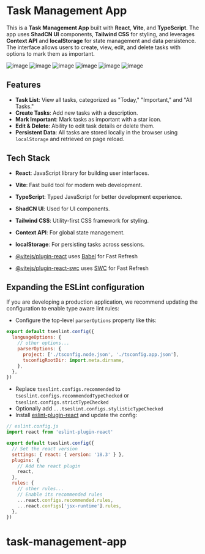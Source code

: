 # Task Management App

This is a **Task Management App** built with **React**, **Vite**, and **TypeScript**. The app uses **ShadCN UI** components, **Tailwind CSS** for styling, and leverages **Context API** and **localStorage** for state management and data persistence. The interface allows users to create, view, edit, and delete tasks with options to mark them as important.


![image](https://github.com/user-attachments/assets/d4adb971-324c-4f39-ad78-c1b9718a88ca)
![image](https://github.com/user-attachments/assets/385809a5-9230-414e-97f7-4e8814aedfda)
![image](https://github.com/user-attachments/assets/33da4bda-4153-4bf4-b518-5330a99d5e6e)
![image](https://github.com/user-attachments/assets/0fe555c7-3d22-41dc-95f4-a56248b51148)
![image](https://github.com/user-attachments/assets/4244372b-a71f-45da-89ec-410165b037be)
![image](https://github.com/user-attachments/assets/fbc03422-811c-40ad-af14-63badf1cf10d)




## Features

- **Task List**: View all tasks, categorized as "Today," "Important," and "All Tasks."
- **Create Tasks**: Add new tasks with a description.
- **Mark Important**: Mark tasks as important with a star icon.
- **Edit & Delete**: Ability to edit task details or delete them.
- **Persistent Data**: All tasks are stored locally in the browser using `localStorage` and retrieved on page reload.


## Tech Stack

- **React**: JavaScript library for building user interfaces.
- **Vite**: Fast build tool for modern web development.
- **TypeScript**: Typed JavaScript for better development experience.
- **ShadCN UI**: Used for UI components.
- **Tailwind CSS**: Utility-first CSS framework for styling.
- **Context API**: For global state management.
- **localStorage**: For persisting tasks across sessions.

- [@vitejs/plugin-react](https://github.com/vitejs/vite-plugin-react/blob/main/packages/plugin-react/README.md) uses [Babel](https://babeljs.io/) for Fast Refresh
- [@vitejs/plugin-react-swc](https://github.com/vitejs/vite-plugin-react-swc) uses [SWC](https://swc.rs/) for Fast Refresh

## Expanding the ESLint configuration

If you are developing a production application, we recommend updating the configuration to enable type aware lint rules:

- Configure the top-level `parserOptions` property like this:

```js
export default tseslint.config({
  languageOptions: {
    // other options...
    parserOptions: {
      project: ['./tsconfig.node.json', './tsconfig.app.json'],
      tsconfigRootDir: import.meta.dirname,
    },
  },
})
```

- Replace `tseslint.configs.recommended` to `tseslint.configs.recommendedTypeChecked` or `tseslint.configs.strictTypeChecked`
- Optionally add `...tseslint.configs.stylisticTypeChecked`
- Install [eslint-plugin-react](https://github.com/jsx-eslint/eslint-plugin-react) and update the config:

```js
// eslint.config.js
import react from 'eslint-plugin-react'

export default tseslint.config({
  // Set the react version
  settings: { react: { version: '18.3' } },
  plugins: {
    // Add the react plugin
    react,
  },
  rules: {
    // other rules...
    // Enable its recommended rules
    ...react.configs.recommended.rules,
    ...react.configs['jsx-runtime'].rules,
  },
})
```
# task-management-app
